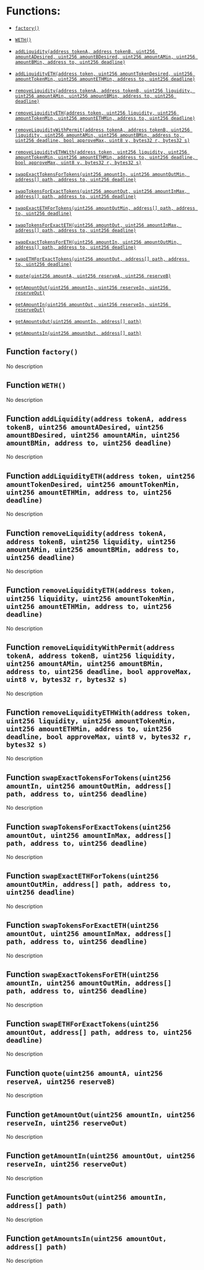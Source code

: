 # Functions:

- [`factory()`](#IUniswapV2Router01-factory--)

- [`WETH()`](#IUniswapV2Router01-WETH--)

- [`addLiquidity(address tokenA, address tokenB, uint256 amountADesired, uint256 amountBDesired, uint256 amountAMin, uint256 amountBMin, address to, uint256 deadline)`](#IUniswapV2Router01-addLiquidity-address-address-uint256-uint256-uint256-uint256-address-uint256-)

- [`addLiquidityETH(address token, uint256 amountTokenDesired, uint256 amountTokenMin, uint256 amountETHMin, address to, uint256 deadline)`](#IUniswapV2Router01-addLiquidityETH-address-uint256-uint256-uint256-address-uint256-)

- [`removeLiquidity(address tokenA, address tokenB, uint256 liquidity, uint256 amountAMin, uint256 amountBMin, address to, uint256 deadline)`](#IUniswapV2Router01-removeLiquidity-address-address-uint256-uint256-uint256-address-uint256-)

- [`removeLiquidityETH(address token, uint256 liquidity, uint256 amountTokenMin, uint256 amountETHMin, address to, uint256 deadline)`](#IUniswapV2Router01-removeLiquidityETH-address-uint256-uint256-uint256-address-uint256-)

- [`removeLiquidityWithPermit(address tokenA, address tokenB, uint256 liquidity, uint256 amountAMin, uint256 amountBMin, address to, uint256 deadline, bool approveMax, uint8 v, bytes32 r, bytes32 s)`](#IUniswapV2Router01-removeLiquidityWithPermit-address-address-uint256-uint256-uint256-address-uint256-bool-uint8-bytes32-bytes32-)

- [`removeLiquidityETHWith(address token, uint256 liquidity, uint256 amountTokenMin, uint256 amountETHMin, address to, uint256 deadline, bool approveMax, uint8 v, bytes32 r, bytes32 s)`](#IUniswapV2Router01-removeLiquidityETHWith-address-uint256-uint256-uint256-address-uint256-bool-uint8-bytes32-bytes32-)

- [`swapExactTokensForTokens(uint256 amountIn, uint256 amountOutMin, address[] path, address to, uint256 deadline)`](#IUniswapV2Router01-swapExactTokensForTokens-uint256-uint256-address---address-uint256-)

- [`swapTokensForExactTokens(uint256 amountOut, uint256 amountInMax, address[] path, address to, uint256 deadline)`](#IUniswapV2Router01-swapTokensForExactTokens-uint256-uint256-address---address-uint256-)

- [`swapExactETHForTokens(uint256 amountOutMin, address[] path, address to, uint256 deadline)`](#IUniswapV2Router01-swapExactETHForTokens-uint256-address---address-uint256-)

- [`swapTokensForExactETH(uint256 amountOut, uint256 amountInMax, address[] path, address to, uint256 deadline)`](#IUniswapV2Router01-swapTokensForExactETH-uint256-uint256-address---address-uint256-)

- [`swapExactTokensForETH(uint256 amountIn, uint256 amountOutMin, address[] path, address to, uint256 deadline)`](#IUniswapV2Router01-swapExactTokensForETH-uint256-uint256-address---address-uint256-)

- [`swapETHForExactTokens(uint256 amountOut, address[] path, address to, uint256 deadline)`](#IUniswapV2Router01-swapETHForExactTokens-uint256-address---address-uint256-)

- [`quote(uint256 amountA, uint256 reserveA, uint256 reserveB)`](#IUniswapV2Router01-quote-uint256-uint256-uint256-)

- [`getAmountOut(uint256 amountIn, uint256 reserveIn, uint256 reserveOut)`](#IUniswapV2Router01-getAmountOut-uint256-uint256-uint256-)

- [`getAmountIn(uint256 amountOut, uint256 reserveIn, uint256 reserveOut)`](#IUniswapV2Router01-getAmountIn-uint256-uint256-uint256-)

- [`getAmountsOut(uint256 amountIn, address[] path)`](#IUniswapV2Router01-getAmountsOut-uint256-address---)

- [`getAmountsIn(uint256 amountOut, address[] path)`](#IUniswapV2Router01-getAmountsIn-uint256-address---)

## Function `factory() `

No description

## Function `WETH() `

No description

## Function `addLiquidity(address tokenA, address tokenB, uint256 amountADesired, uint256 amountBDesired, uint256 amountAMin, uint256 amountBMin, address to, uint256 deadline) `

No description

## Function `addLiquidityETH(address token, uint256 amountTokenDesired, uint256 amountTokenMin, uint256 amountETHMin, address to, uint256 deadline) `

No description

## Function `removeLiquidity(address tokenA, address tokenB, uint256 liquidity, uint256 amountAMin, uint256 amountBMin, address to, uint256 deadline) `

No description

## Function `removeLiquidityETH(address token, uint256 liquidity, uint256 amountTokenMin, uint256 amountETHMin, address to, uint256 deadline) `

No description

## Function `removeLiquidityWithPermit(address tokenA, address tokenB, uint256 liquidity, uint256 amountAMin, uint256 amountBMin, address to, uint256 deadline, bool approveMax, uint8 v, bytes32 r, bytes32 s) `

No description

## Function `removeLiquidityETHWith(address token, uint256 liquidity, uint256 amountTokenMin, uint256 amountETHMin, address to, uint256 deadline, bool approveMax, uint8 v, bytes32 r, bytes32 s) `

No description

## Function `swapExactTokensForTokens(uint256 amountIn, uint256 amountOutMin, address[] path, address to, uint256 deadline) `

No description

## Function `swapTokensForExactTokens(uint256 amountOut, uint256 amountInMax, address[] path, address to, uint256 deadline) `

No description

## Function `swapExactETHForTokens(uint256 amountOutMin, address[] path, address to, uint256 deadline) `

No description

## Function `swapTokensForExactETH(uint256 amountOut, uint256 amountInMax, address[] path, address to, uint256 deadline) `

No description

## Function `swapExactTokensForETH(uint256 amountIn, uint256 amountOutMin, address[] path, address to, uint256 deadline) `

No description

## Function `swapETHForExactTokens(uint256 amountOut, address[] path, address to, uint256 deadline) `

No description

## Function `quote(uint256 amountA, uint256 reserveA, uint256 reserveB) `

No description

## Function `getAmountOut(uint256 amountIn, uint256 reserveIn, uint256 reserveOut) `

No description

## Function `getAmountIn(uint256 amountOut, uint256 reserveIn, uint256 reserveOut) `

No description

## Function `getAmountsOut(uint256 amountIn, address[] path) `

No description

## Function `getAmountsIn(uint256 amountOut, address[] path) `

No description
